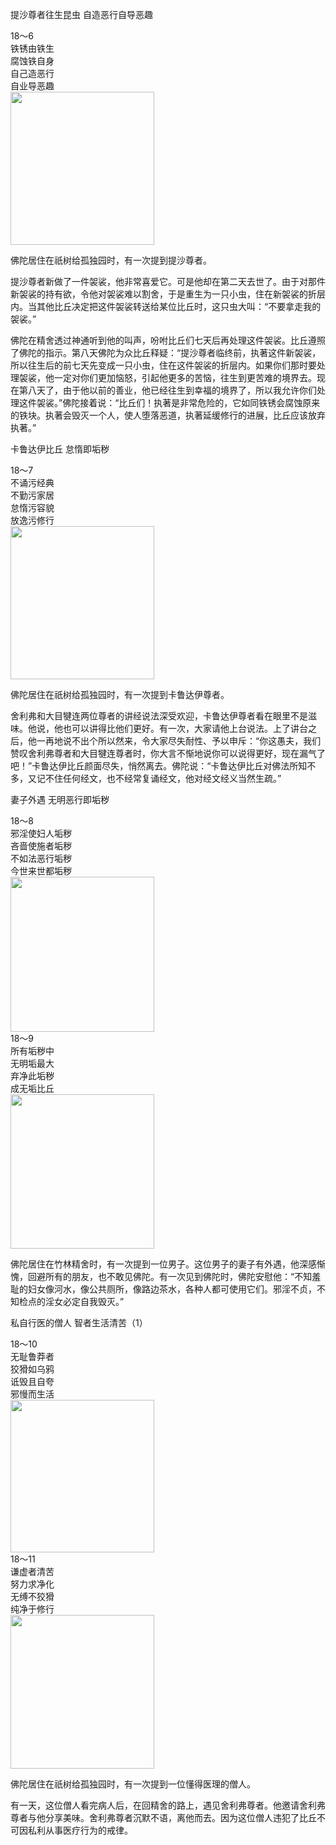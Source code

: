 提沙尊者往生昆虫 自造恶行自导恶趣

<div class="e2">
<div>
18～6<br>
 铁锈由铁生<br>
 腐蚀铁自身<br>
 自己造恶行<br>
 自业导恶趣
</div>
<img src="images/fjj-70-1.jpg" width="230" height="245"/>
</div>

佛陀居住在祇树给孤独园时，有一次提到提沙尊者。

提沙尊者新做了一件袈裟，他非常喜爱它。可是他却在第二天去世了。由于对那件新袈裟的持有欲，令他对袈裟难以割舍，于是重生为一只小虫，住在新袈裟的折层内。当其他比丘决定把这件袈裟转送给某位比丘时，这只虫大叫：“不要拿走我的袈裟。”

佛陀在精舍透过神通听到他的叫声，吩咐比丘们七天后再处理这件袈裟。比丘遵照了佛陀的指示。第八天佛陀为众比丘释疑：“提沙尊者临终前，执著这件新袈裟，所以往生后的前七天先变成一只小虫，住在这件袈裟的折层内。如果你们那时要处理袈裟，他一定对你们更加恼怒，引起他更多的苦恼，往生到更苦难的境界去。现在第八天了，由于他以前的善业，他已经往生到幸福的境界了，所以我允许你们处理这件袈裟。”佛陀接着说：“比丘们！执著是非常危险的，它如同铁锈会腐蚀原来的铁块。执著会毁灭一个人，使人堕落恶道，执著延缓修行的进展，比丘应该放弃执著。”

卡鲁达伊比丘 怠惰即垢秽

<div class="e2">
<div>
18～7<br>
 不诵污经典<br>
 不勤污家居<br>
 怠惰污容貌<br>
 放逸污修行
</div>
<img src="images/fjj-70-2.jpg" width="230" height="245"/>
</div>

佛陀居住在祇树给孤独园时，有一次提到卡鲁达伊尊者。

舍利弗和大目犍连两位尊者的讲经说法深受欢迎，卡鲁达伊尊者看在眼里不是滋味。他说，他也可以讲得比他们更好。有一次，大家请他上台说法。上了讲台之后，他一再地说不出个所以然来，令大家尽失耐性、予以申斥：“你这愚夫，我们赞叹舍利弗尊者和大目犍连尊者时，你大言不惭地说你可以说得更好，现在漏气了吧！”卡鲁达伊比丘颜面尽失，悄然离去。佛陀说：“卡鲁达伊比丘对佛法所知不多，又记不住任何经文，也不经常复诵经文，他对经文经义当然生疏。”

妻子外遇 无明恶行即垢秽

<div class="e2">
<div>
18～8<br>
 邪淫使妇人垢秽<br>
 吝啬使施者垢秽<br>
 不如法恶行垢秽<br>
 今世来世都垢秽
</div>
<img src="images/fjj-70-3.jpg" width="230" height="248"/>
</div>

<div class="e2">
<div>
18～9<br>
 所有垢秽中<br>
 无明垢最大<br>
 弃净此垢秽<br>
 成无垢比丘
</div>
<img src="images/fjj-70-4.jpg" width="230" height="247"/>
</div>

佛陀居住在竹林精舍时，有一次提到一位男子。这位男子的妻子有外遇，他深感惭愧，回避所有的朋友，也不敢见佛陀。有一次见到佛陀时，佛陀安慰他：“不知羞耻的妇女像河水，像公共厕所，像路边茶水，各种人都可使用它们。邪淫不贞，不知检点的淫女必定自我毁灭。”

私自行医的僧人 智者生活清苦（1）

<div class="e2">
<div>
18～10<br>
 无耻鲁莽者<br>
 狡猾如乌鸦<br>
 诋毁且自夸<br>
 邪慢而生活
</div>
<img src="images/fjj-70-5.jpg" width="230" height="244"/>
</div>

<div class="e2">
<div>
18～11<br>
 谦虚者清苦<br>
 努力求净化<br>
 无缚不狡猾<br>
 纯净于修行
</div>
<img src="images/fjj-70-6.jpg" width="230" height="246"/>
</div>

佛陀居住在祇树给孤独园时，有一次提到一位懂得医理的僧人。

有一天，这位僧人看完病人后，在回精舍的路上，遇见舍利弗尊者。他邀请舍利弗尊者与他分享美味。舍利弗尊者沉默不语，离他而去。因为这位僧人违犯了比丘不可因私利从事医疗行为的戒律。
